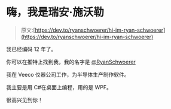 # 嗨，我是瑞安·施沃勒

> 原文:[https://dev.to/ryanschwoerer/hi-im-ryan-schwoerer](https://dev.to/ryanschwoerer/hi-im-ryan-schwoerer)

我已经编码 12 年了。

你可以在推特上找到我，我的名字是 [@RyanSchwoerer](https://twitter.com/RyanSchwoerer)

我在 Veeco 仪器公司工作，为半导体生产制作软件。

我主要是用 C#在桌面上编程，用的是 WPF。

很高兴见到你！